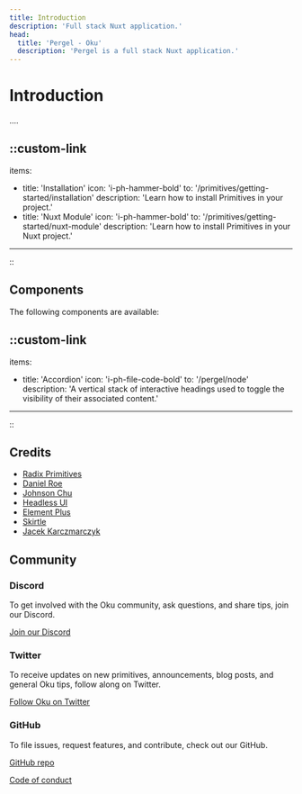 ```yaml
---
title: Introduction
description: 'Full stack Nuxt application.'
head:
  title: 'Pergel - Oku'
  description: 'Pergel is a full stack Nuxt application.'
---
```


# Introduction

....

::custom-link
---
items:
  - title: 'Installation'
    icon: 'i-ph-hammer-bold'
    to: '/primitives/getting-started/installation'
    description: 'Learn how to install Primitives in your project.'
  - title: 'Nuxt Module'
    icon: 'i-ph-hammer-bold'
    to: '/primitives/getting-started/nuxt-module'
    description: 'Learn how to install Primitives in your Nuxt project.'

---
::

## Components

The following components are available:

::custom-link
---
items:
  - title: 'Accordion'
    icon: 'i-ph-file-code-bold'
    to: '/pergel/node'
    description: 'A vertical stack of interactive headings used to toggle the visibility of their associated content.'
---
::


## Credits

- [Radix Primitives](https://radix-ui.com/)
- [Daniel Roe](https://github.com/danielroe)
- [Johnson Chu](https://github.com/johnsoncodehk)
- [Headless UI](https://headlessui.com/)
- [Element Plus](https://github.com/element-plus/element-plus)
- [Skirtle](https://github.com/skirtles-code)
- [Jacek Karczmarczyk](https://github.com/jacekkarczmarczyk)

## Community

### Discord

To get involved with the Oku community, ask questions, and share tips, join our Discord.

[Join our Discord](https://chat.productdevbook.com)

### Twitter

To receive updates on new primitives, announcements, blog posts, and general Oku tips, follow along on Twitter.

[Follow Oku on Twitter](https://twitter.com/oku_ui)

### GitHub

To file issues, request features, and contribute, check out our GitHub.

[GitHub repo](https://github.com/oku-ui/primitives)

[Code of conduct](https://github.com/oku-ui/primitives/blob/main/CODE_OF_CONDUCT.md)